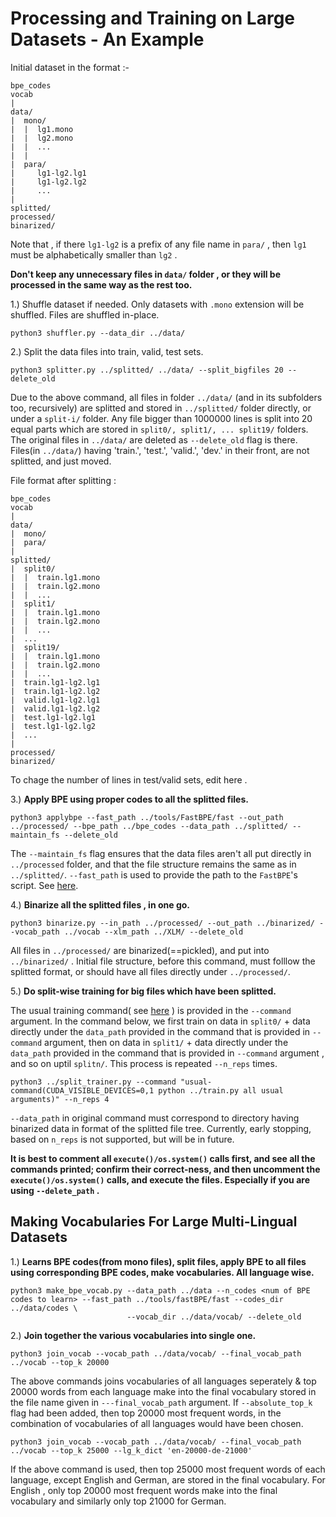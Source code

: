 # Processing and Training on Large Datasets - An Example

Initial dataset in the format :-
```
bpe_codes
vocab
|
data/
|  mono/
|  |  lg1.mono
|  |  lg2.mono
|  |  ...
|  |  
|  para/
|     lg1-lg2.lg1
|     lg1-lg2.lg2
|     ...
|     
splitted/
processed/
binarized/
```
Note that , if there ```lg1-lg2``` is a prefix of any file name in ```para/``` , then ```lg1``` must be alphabetically smaller than ```lg2``` .

**Don't keep any unnecessary files in ```data/``` folder , or they will be processed in the same way as the rest too.**

1.) Shuffle dataset if needed. Only datasets with ```.mono``` extension will be shuffled. Files are shuffled in-place.

```
python3 shuffler.py --data_dir ../data/
```

2.) Split the data files into train, valid, test sets.  
```
python3 splitter.py ../splitted/ ../data/ --split_bigfiles 20 --delete_old
```
Due to the above command, all files in folder ```../data/``` (and in its subfolders too, recursively) are splitted and stored in ```../splitted/``` folder directly, 
or under a ```split-i/``` folder. Any file bigger than 1000000 lines is split into 20 equal parts which are stored in ```split0/, split1/, ... split19/``` folders.
The original files in ```../data/``` are deleted as ```--delete_old``` flag is there. Files(in ```../data/```) having 'train.', 'test.', 'valid.', 'dev.' in their front, are not splitted, and just moved.  

File format after splitting :
```
bpe_codes
vocab
|
data/
|  mono/
|  para/
|
splitted/
|  split0/
|  |  train.lg1.mono
|  |  train.lg2.mono
|  |  ... 
|  split1/
|  |  train.lg1.mono
|  |  train.lg2.mono
|  |  ...
|  ...
|  split19/
|  |  train.lg1.mono
|  |  train.lg2.mono
|  |  ...
|  train.lg1-lg2.lg1
|  train.lg1-lg2.lg2
|  valid.lg1-lg2.lg1
|  valid.lg1-lg2.lg2
|  test.lg1-lg2.lg1
|  test.lg1-lg2.lg2
|  ... 
| 
processed/
binarized/
```
To chage the number of lines in test/valid sets, edit here .

3.) **Apply BPE using proper codes to all the splitted files.** 
```
python3 applybpe --fast_path ../tools/FastBPE/fast --out_path ../processed/ --bpe_path ../bpe_codes --data_path ../splitted/ --maintain_fs --delete_old
```
The ```--maintain_fs``` flag ensures that the data files aren't all put directly in ```../processed``` folder, and that the file structure remains the same as in ```../splitted/```.
```--fast_path``` is used to provide the path to the ```FastBPE```'s script. See [here](https://github.com/deterministic-algorithms-lab/Large-XLM#1-preparing-the-data).

4.) **Binarize all the splitted files , in one go.** 
```
python3 binarize.py --in_path ../processed/ --out_path ../binarized/ --vocab_path ../vocab --xlm_path ../XLM/ --delete_old
```
All files in ```../processed/``` are binarized(==pickled), and put into ```../binarized/``` . Initial file structure, before this command, must folllow the splitted format,
or should have all files directly under ```../processed/```.

5.) **Do split-wise training for big files which have been splitted.**

The usual training command( see [here](https://github.com/deterministic-algorithms-lab/Large-XLM/#1-preparing-the-data) )
is provided in the ```--command``` argument.
In the command below, we first train on data in ```split0/``` + data directly under the ```data_path``` provided in the command that is provided in ```--command``` argument,
then on data in ```split1/``` + data directly under the ```data_path``` provided in the command that is provided in ```--command``` argument , and  so on uptil ```splitn/```.
This process is repeated ```--n_reps``` times.

```
python3 ../split_trainer.py --command "usual-command(CUDA_VISIBLE_DEVICES=0,1 python ../train.py all usual arguments)" --n_reps 4
```
```--data_path``` in original command must correspond to directory having binarized data in format of the splitted file tree. Currently, early stopping, based on ```n_reps```
is not supported, but will be in future.

**It is best to comment all ```execute()/os.system()``` calls first, and see all the commands printed; confirm their correct-ness, and then uncomment the ```execute()/os.system()``` calls, and execute the files. Especially if you are using ```--delete_path``` .**


## Making Vocabularies For Large Multi-Lingual Datasets

1.) **Learns BPE codes(from mono files), split files, apply BPE to all files using corresponding BPE codes, make vocabularies. All language wise.**

```
python3 make_bpe_vocab.py --data_path ../data --n_codes <num of BPE codes to learn> --fast_path ../tools/fastBPE/fast --codes_dir ../data/codes \
                          --vocab_dir ../data/vocab/ --delete_old
```

2.) **Join together the various vocabularies into single one.**

```
python3 join_vocab --vocab_path ../data/vocab/ --final_vocab_path ../vocab --top_k 20000
```
The above commands joins vocabularies of all languages seperately & top 20000 words from each language make into the final vocabulary stored in the file name given in ```---final_vocab_path``` argument. If ```--absolute_top_k``` flag had been added, then top 20000 most frequent words, in the combination of vocabularies of all languages would have been chosen. 

```
python3 join_vocab --vocab_path ../data/vocab/ --final_vocab_path ../vocab --top_k 25000 --lg_k_dict 'en-20000-de-21000'
```
If the above command is used, then top 25000 most frequent words of each language, except English and German, are stored in the final vocabulary. For English , only top 20000 most frequent words make into the final vocabulary and similarly only top 21000 for German.

